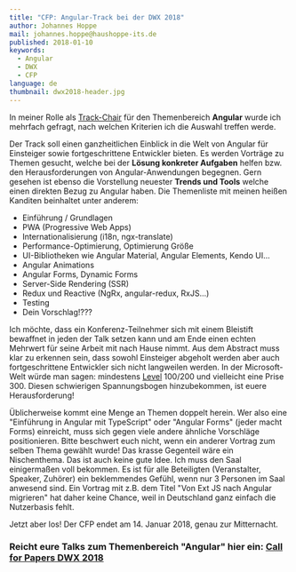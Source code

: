 ```yaml
---
title: "CFP: Angular-Track bei der DWX 2018"
author: Johannes Hoppe
mail: johannes.hoppe@haushoppe-its.de
published: 2018-01-10
keywords:
  - Angular
  - DWX
  - CFP
language: de
thumbnail: dwx2018-header.jpg
---
```


In meiner Rolle als [Track-Chair](https://www.developer-week.de/adboard/) für den Themenbereich __Angular__ wurde ich mehrfach gefragt, nach welchen Kriterien ich die Auswahl treffen werde.

Der Track soll einen ganzheitlichen Einblick in die Welt von Angular für Einsteiger sowie fortgeschrittene Entwickler bieten. Es werden Vorträge zu Themen gesucht, welche bei der __Lösung konkreter Aufgaben__ helfen bzw. den Herausforderungen von Angular-Anwendungen begegnen. Gern gesehen ist ebenso die Vorstellung neuester __Trends und Tools__ welche einen direkten Bezug zu Angular haben. Die Themenliste mit meinen heißen Kanditen beinhaltet unter anderem:

* Einführung / Grundlagen
* PWA (Progressive Web Apps)
* Internationalisierung (i18n, ngx-translate)
* Performance-Optimierung, Optimierung Größe
* UI-Bibliotheken wie Angular Material, Angular Elements, Kendo UI...
* Angular Animations
* Angular Forms, Dynamic Forms
* Server-Side Rendering (SSR)
* Redux und Reactive (NgRx, angular-redux, RxJS...)
* Testing
* Dein Vorschlag!???

Ich möchte, dass ein Konferenz-Teilnehmer sich mit einem Bleistift bewaffnet in jeden der Talk setzen kann und am Ende einen echten Mehrwert für seine Arbeit mit nach Hause nimmt. Aus dem Abstract muss klar zu erkennen sein, dass sowohl Einsteiger abgeholt werden aber auch fortgeschrittene Entwickler sich nicht langweilen werden. In der Microsoft-Welt würde man sagen: mindestens [Level](https://technet.microsoft.com/en-us/security/cc558964.aspx) 100/200 und vielleicht eine Prise 300. Diesen schwierigen Spannungsbogen hinzubekommen, ist euere Herausforderung!

Üblicherweise kommt eine Menge an Themen doppelt herein. Wer also eine "Einführung in Angular mit TypeScript" oder "Angular Forms" (jeder macht Forms) einreicht, muss sich gegen viele andere ähnliche Vorschläge positionieren. Bitte beschwert euch nicht, wenn ein anderer Vortrag zum selben Thema gewählt wurde! Das krasse Gegenteil wäre ein Nischenthema. Das ist auch keine gute Idee. Ich muss den Saal einigermaßen voll bekommen. Es ist für alle Beteiligten (Veranstalter, Speaker, Zuhörer) ein beklemmendes Gefühl, wenn nur 3 Personen im Saal anwesend sind. Ein Vortrag mit z.B. dem Titel "Von Ext JS nach Angular migrieren" hat daher keine Chance, weil in Deutschland ganz einfach die Nutzerbasis fehlt.

Jetzt aber los!
Der CFP endet am 14. Januar 2018, genau zur Mitternacht.

### Reicht eure Talks zum Themenbereich "Angular" hier ein: [Call for Papers DWX 2018](https://www.developer-week.de/call-for-papers/)